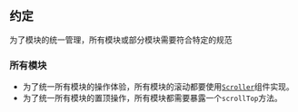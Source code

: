 ## 约定
为了模块的统一管理，所有模块或部分模块需要符合特定的规范

### 所有模块
* 为了统一所有模块的操作体验，所有模块的滚动都要使用[`Scroller`](/zu-jian/scroller.html)组件实现。
* 为了统一所有模块的置顶操作，所有模块都需要暴露一个`scrollTop`方法。